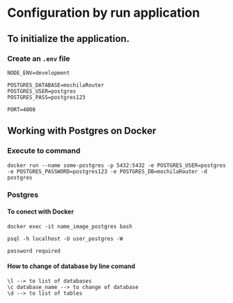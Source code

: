 # Configuration by run application


## To initialize the application. 

### Create an `.env` file 

```
NODE_ENV=development

POSTGRES_DATABASE=mochilaRouter
POSTGRES_USER=postgres
POSTGRES_PASS=postgres123

PORT=4000
```

## Working with Postgres on Docker

### Execute to command

```
docker run --name some-postgres -p 5432:5432 -e POSTGRES_USER=postgres -e POSTGRES_PASSWORD=postgres123 -e POSTGRES_DB=mochilaRouter -d postgres
```

### Postgres 

#### To conect with Docker 

```
docker exec -it name_image_postgres bash

psql -h localhost -U user_postgres -W

password required
```

#### How to change of database by line comand

```
\l --> to list of databases
\c database_name --> to change of database
\d --> to list of tables
```
